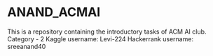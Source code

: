 # ANAND_ACMAI
This is a repository containing the introductory tasks of ACM AI club. Category - 2
Kaggle username: Levi-224
Hackerrank username: sreeanand40
